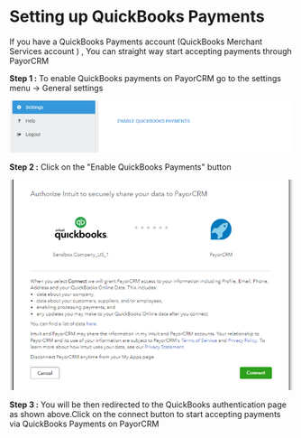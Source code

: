 # Setting up QuickBooks Payments

If you have a QuickBooks Payments account \(QuickBooks Merchant Services account \) , You can straight way start accepting payments through PayorCRM 

**Step 1 :** To enable QuickBooks payments on PayorCRM go to the settings menu -&gt; General settings

![](../.gitbook/assets/image%20%2810%29.png)

**Step 2 :**  Click on the "Enable QuickBooks Payments" button

![](../.gitbook/assets/image%20%2835%29.png)

**Step 3 :** You will be then redirected to the QuickBooks authentication page as shown above.Click on the connect button to start accepting payments via QuickBooks Payments on PayorCRM

